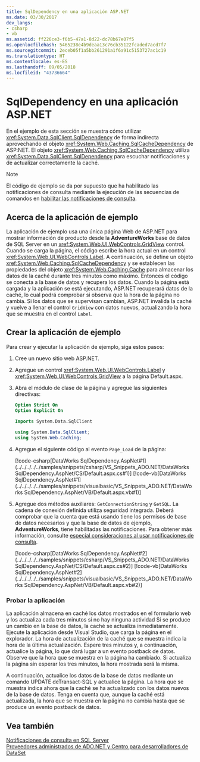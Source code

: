 ```yaml
---
title: SqlDependency en una aplicación ASP.NET
ms.date: 03/30/2017
dev_langs:
- csharp
- vb
ms.assetid: ff226ce3-f6b5-47a1-8d22-dc78b67e07f5
ms.openlocfilehash: 5465238e4b9deaa13c76cb35122fcaded7acd7f7
ms.sourcegitcommit: 2eceb05f1a5bb261291a1f6a91c5153727ac1c19
ms.translationtype: HT
ms.contentlocale: es-ES
ms.lasthandoff: 09/05/2018
ms.locfileid: "43736664"
---
```

# <a name="sqldependency-in-an-aspnet-application"></a>SqlDependency en una aplicación ASP.NET
En el ejemplo de esta sección se muestra cómo utilizar <xref:System.Data.SqlClient.SqlDependency> de forma indirecta aprovechando el objeto <xref:System.Web.Caching.SqlCacheDependency> de ASP:NET. El objeto <xref:System.Web.Caching.SqlCacheDependency> utiliza <xref:System.Data.SqlClient.SqlDependency> para escuchar notificaciones y de actualizar correctamente la caché.  
  
> [!NOTE]
>  El código de ejemplo se da por supuesto que ha habilitado las notificaciones de consulta mediante la ejecución de las secuencias de comandos en [habilitar las notificaciones de consulta](../../../../../docs/framework/data/adonet/sql/enabling-query-notifications.md).  
  
## <a name="about-the-sample-application"></a>Acerca de la aplicación de ejemplo  
 La aplicación de ejemplo usa una única página Web de ASP.NET para mostrar información de producto desde la **AdventureWorks** base de datos de SQL Server en un <xref:System.Web.UI.WebControls.GridView> control. Cuando se carga la página, el código escribe la hora actual en un control <xref:System.Web.UI.WebControls.Label>. A continuación, se define un objeto <xref:System.Web.Caching.SqlCacheDependency> y se establecen las propiedades del objeto <xref:System.Web.Caching.Cache> para almacenar los datos de la caché durante tres minutos como máximo. Entonces el código se conecta a la base de datos y recupera los datos. Cuando la página está cargada y la aplicación se está ejecutando, ASP.NET recuperará datos de la caché, lo cual podrá comprobar si observa que la hora de la página no cambia. Si los datos que se supervisan cambian, ASP.NET invalida la caché y vuelve a llenar el control `GridView` con datos nuevos, actualizando la hora que se muestra en el control `Label`.  
  
## <a name="creating-the-sample-application"></a>Crear la aplicación de ejemplo  
 Para crear y ejecutar la aplicación de ejemplo, siga estos pasos:  
  
1.  Cree un nuevo sitio web ASP.NET.  
  
2.  Agregue un control <xref:System.Web.UI.WebControls.Label> y <xref:System.Web.UI.WebControls.GridView> a la página Default.aspx.  
  
3.  Abra el módulo de clase de la página y agregue las siguientes directivas:  
  
    ```vb  
    Option Strict On  
    Option Explicit On  
  
    Imports System.Data.SqlClient  
    ```  
  
    ```csharp  
    using System.Data.SqlClient;  
    using System.Web.Caching;  
    ```  
  
4.  Agregue el siguiente código al evento `Page_Load` de la página:  
  
     [!code-csharp[DataWorks SqlDependency.AspNet#1](../../../../../samples/snippets/csharp/VS_Snippets_ADO.NET/DataWorks SqlDependency.AspNet/CS/Default.aspx.cs#1)]
     [!code-vb[DataWorks SqlDependency.AspNet#1](../../../../../samples/snippets/visualbasic/VS_Snippets_ADO.NET/DataWorks SqlDependency.AspNet/VB/Default.aspx.vb#1)]  
  
5.  Agregue dos métodos auxiliares: `GetConnectionString` y `GetSQL`. La cadena de conexión definida utiliza seguridad integrada. Deberá comprobar que la cuenta que está usando tiene los permisos de base de datos necesarios y que la base de datos de ejemplo, **AdventureWorks**, tiene habilitadas las notificaciones. Para obtener más información, consulte [especial consideraciones al usar notificaciones de consulta](https://msdn.microsoft.com/library/a83c8dc8-4fb9-4ffd-a2a5-c07cf4a203c7).  
  
     [!code-csharp[DataWorks SqlDependency.AspNet#2](../../../../../samples/snippets/csharp/VS_Snippets_ADO.NET/DataWorks SqlDependency.AspNet/CS/Default.aspx.cs#2)]
     [!code-vb[DataWorks SqlDependency.AspNet#2](../../../../../samples/snippets/visualbasic/VS_Snippets_ADO.NET/DataWorks SqlDependency.AspNet/VB/Default.aspx.vb#2)]  
  
### <a name="testing-the-application"></a>Probar la aplicación  
 La aplicación almacena en caché los datos mostrados en el formulario web y los actualiza cada tres minutos si no hay ninguna actividad Si se produce un cambio en la base de datos, la caché se actualiza inmediatamente. Ejecute la aplicación desde Visual Studio, que carga la página en el explorador. La hora de actualización de la caché que se muestra indica la hora de la última actualización. Espere tres minutos y, a continuación, actualice la página, lo que dará lugar a un evento postback de datos. Observe que la hora que se muestra en la página ha cambiado. Si actualiza la página sin esperar los tres minutos, la hora mostrada será la misma.  
  
 A continuación, actualice los datos de la base de datos mediante un comando UPDATE deTransact-SQL y actualice la página. La hora que se muestra indica ahora que la caché se ha actualizado con los datos nuevos de la base de datos. Tenga en cuenta que, aunque la caché está actualizada, la hora que se muestra en la página no cambia hasta que se produce un evento postback de datos.  
  
## <a name="see-also"></a>Vea también  
 [Notificaciones de consulta en SQL Server](../../../../../docs/framework/data/adonet/sql/query-notifications-in-sql-server.md)  
 [Proveedores administrados de ADO.NET y Centro para desarrolladores de DataSet](https://go.microsoft.com/fwlink/?LinkId=217917)
